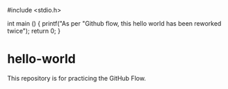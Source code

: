 #include <stdio.h>


int main ()
{
  printf("As per "Github flow, this hello world has been reworked twice");
  return 0;
}

# hello-world
This repository is for practicing the GitHub Flow.

